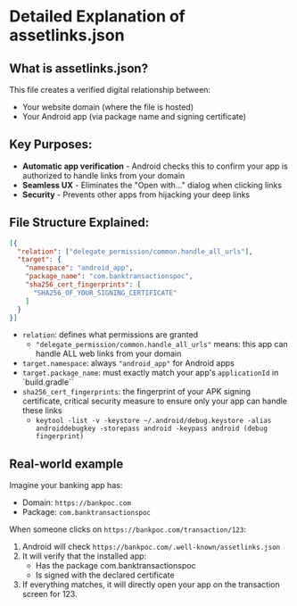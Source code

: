 # Detailed Explanation of assetlinks.json

## What is assetlinks.json?

This file creates a verified digital relationship between:

- Your website domain (where the file is hosted)
- Your Android app (via package name and signing certificate)

## Key Purposes:

- **Automatic app verification** - Android checks this to confirm your app is authorized to handle links from your domain
- **Seamless UX** - Eliminates the "Open with..." dialog when clicking links
- **Security** - Prevents other apps from hijacking your deep links

## File Structure Explained:

```json 
[{
  "relation": ["delegate_permission/common.handle_all_urls"],
  "target": {
    "namespace": "android_app",
    "package_name": "com.banktransactionspoc",
    "sha256_cert_fingerprints": [
      "SHA256_OF_YOUR_SIGNING_CERTIFICATE"
    ]
  }
}]
````

- `relation`: defines what permissions are granted
    - `"delegate_permission/common.handle_all_urls"` means: this app can handle ALL web links from your domain
- `target.namespace`: always `"android_app"` for Android apps
- `target.package_name`: must exactly match your app's `applicationId` in `build.gradle``
- `sha256_cert_fingerprints`: the fingerprint of your APK signing certificate, critical security measure to ensure only your app can handle these links
    - `keytool -list -v -keystore ~/.android/debug.keystore -alias androiddebugkey -storepass android -keypass android (debug fingerprint)`


## Real-world example

Imagine your banking app has:

- Domain: `https://bankpoc.com`
- Package: `com.banktransactionspoc`

When someone clicks on `https://bankpoc.com/transaction/123`:

1. Android will check `https://bankpoc.com/.well-known/assetlinks.json`
2. It will verify that the installed app:
    - Has the package com.banktransactionspoc
    - Is signed with the declared certificate
4. If everything matches, it will directly open your app on the transaction screen for 123.
